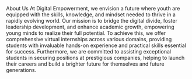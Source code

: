 About Us
At Digital Empowerment, we envision a future where youth are equipped
with the skills, knowledge, and mindset needed to thrive in a rapidly evolving
world. Our mission is to bridge the digital divide, foster leadership
development, and enhance academic growth, empowering young minds to
realize their full potential.
To achieve this, we offer comprehensive virtual internships across various
domains, providing students with invaluable hands-on experience and
practical skills essential for success. Furthermore, we are committed to
assisting exceptional students in securing positions at prestigious
companies, helping to launch their careers and build a brighter future for
themselves and future generations.
